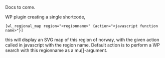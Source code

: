 
Docs to come.

WP plugin creating a single shortcode,

`[wl_regional_map region="<regionname>" {action="<javascript function name>"}]`

this will display an SVG map of this region of norway, with the given action called in javascript with the region name.
Default action is to perform a WP search with this regionname as a mu[]-argument.

